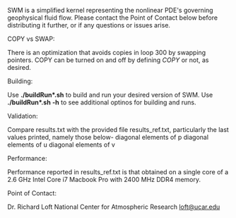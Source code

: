 SWM is a simplified kernel representing the nonlinear PDE's governing geophysical fluid flow.
Please contact the Point of Contact below before distributing it further, or if any questions or issues arise.

COPY vs SWAP:

There is an optimization that avoids copies in loop 300 by swapping pointers. COPY can be turned on and off by defining _COPY_ or not, as desired.

Building:

Use __./buildRun*.sh__ to build and run your desired version of SWM. Use __./buildRun*.sh__ __-h__ to see additional optinos for building and runs.

Validation: 

Compare results.txt with the provided file results_ref.txt, particularly the last values printed, namely those below-
 diagonal elements of p
 diagonal elements of u
 diagonal elements of v

Performance: 

Performance reported in results_ref.txt is that obtained on a single core of a 2.6 GHz Intel Core i7 Macbook Pro with 2400 MHz DDR4 memory.

Point of Contact:

Dr. Richard Loft
National Center for Atmospheric Research
loft@ucar.edu
